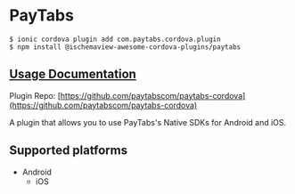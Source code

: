 # PayTabs

```text
$ ionic cordova plugin add com.paytabs.cordova.plugin
$ npm install @ischemaview-awesome-cordova-plugins/paytabs
```

## [Usage Documentation](https://danielsogl.gitbook.io/awesome-cordova-plugins/plugins/paytabs/)

Plugin Repo: [https://github.com/paytabscom/paytabs-cordova](https://github.com/paytabscom/paytabs-cordova)

A plugin that allows you to use PayTabs's Native SDKs for Android and iOS.

## Supported platforms

* Android
  * iOS

